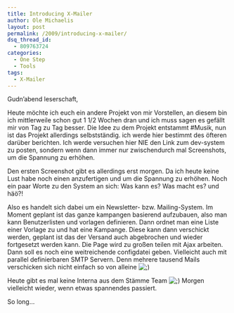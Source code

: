 ```yaml
---
title: Introducing X-Mailer
author: Ole Michaelis
layout: post
permalink: /2009/introducing-x-mailer/
dsq_thread_id:
  - 809763724
categories:
  - One Step
  - Tools
tags:
  - X-Mailer
---
```


Gudn’abend leserschaft,

Heute möchte ich euch ein andere Projekt von mir Vorstellen, an diesem bin ich mittlerweile schon gut 1 1/2 Wochen dran und ich muss sagen es gefällt mir von Tag zu Tag besser. Die Idee zu dem Projekt entstammt #Musik, nun ist das Projekt allerdings selbstständig. ich werde hier bestimmt des öfteren darüber berichten. Ich werde versuchen hier NIE den Link zum dev-system zu posten, sondern wenn dann immer nur zwischendurch mal Screenshots, um die Spannung zu erhöhen.

Den ersten Screenshot gibt es allerdings erst morgen. Da ich heute keine Lust habe noch einen anzufertigen und um die Spannung zu erhöhen. Noch ein paar Worte zu den System an sich: Was kann es? Was macht es? und häö?!

Also es handelt sich dabei um ein Newsletter- bzw. Mailing-System. Im Moment geplant ist das ganze kampangen basierend aufzubauen, also man kann Benutzerlisten und vorlagen definieren. Dann ordnet man eine Liste einer Vorlage zu und hat eine Kampange. Diese kann dann verschickt werden, geplant ist das der Versand auch abgebrochen und wieder fortgesetzt werden kann. Die Page wird zu großen teilen mit Ajax arbeiten. Dann soll es noch eine weitreichende configdatei geben. Vielleicht auch mit parallel definierbaren SMTP Servern. Denn mehrere tausend Mails verschicken sich nicht einfach so von alleine ![;)][1]

 [1]: http://blog.codestars.eu/wp-includes/images/smilies/icon_wink.gif

Heute gibt es mal keine Interna aus dem Stämme Team ![;)][1] Morgen vielleicht wieder, wenn etwas spannendes passiert.

So long…

